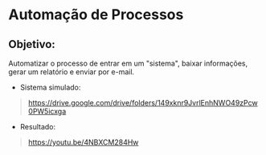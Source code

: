 # Automação de Processos
## Objetivo: 
Automatizar o processo de entrar em um "sistema", baixar informações, gerar um relatório e enviar por e-mail.

- Sistema simulado:
>https://drive.google.com/drive/folders/149xknr9JvrlEnhNWO49zPcw0PW5icxga
 
- Resultado:
>https://youtu.be/4NBXCM284Hw
